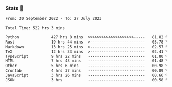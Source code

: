 ### Stats 👋
<!--START_SECTION:waka-->

```txt
From: 30 September 2022 - To: 27 July 2023

Total Time: 522 hrs 3 mins

Python              427 hrs 8 mins  >>>>>>>>>>>>>>>>>>>>-----   81.82 %
Rust                19 hrs 44 mins  >------------------------   03.78 %
Markdown            13 hrs 25 mins  >------------------------   02.57 %
TeX                 12 hrs 33 mins  >------------------------   02.41 %
TypeScript          9 hrs 22 mins   -------------------------   01.80 %
HTML                7 hrs 43 mins   -------------------------   01.48 %
Other               5 hrs 6 mins    -------------------------   00.98 %
Crontab             4 hrs 37 mins   -------------------------   00.89 %
JavaScript          3 hrs 26 mins   -------------------------   00.66 %
JSON                3 hrs           -------------------------   00.58 %
```

<!--END_SECTION:waka-->

<!--
**buhaytza2005/buhaytza2005** is a ✨ _special_ ✨ repository because its `README.md` (this file) appears on your GitHub profile.

Here are some ideas to get you started:

- 🔭 I’m currently working on ...
- 🌱 I’m currently learning ...
- 👯 I’m looking to collaborate on ...
- 🤔 I’m looking for help with ...
- 💬 Ask me about ...
- 📫 How to reach me: ...
- 😄 Pronouns: ...
- ⚡ Fun fact: ...
-->


